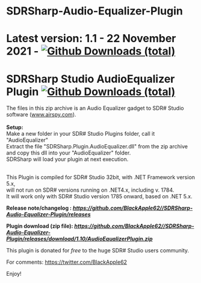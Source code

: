 # SDRSharp-Audio-Equalizer-Plugin

# Latest version: 1.1 - 22 November 2021 - [![Github Downloads (total)](https://img.shields.io/github/downloads/BlackApple62//SDRSharp-Audio-Equalizer-Plugin/1.10/total.svg)]()
  
# SDRSharp Studio AudioEqualizer Plugin [![Github Downloads (total)](https://img.shields.io/github/downloads/BlackApple62//SDRSharp-Audio-Equalizer-Plugin/total.svg)]()

The files in this zip archive is an Audio Equalizer gadget to SDR# Studio software (www.airspy.com).<br><br>
**Setup:**<br>Make a new folder in your SDR# Studio Plugins folder, call it "AudioEqualizer"<br>Extract the file "SDRSharp.Plugin.AudioEqualizer.dll" from the zip archive and copy this dll into your "AudioEqualizer" folder.<br>
SDRSharp will load your plugin at next execution.<br><br>

This Plugin is compiled for SDR# Studio 32bit, with .NET Framework version 5.x,<br>will not run on SDR# versions running on .NET4.x, including v. 1784.<br>
It will work only with SDR# Studio version 1785 onward, based on .NET 5.x.

**Release note/changelog : _https://github.com/BlackApple62//SDRSharp-Audio-Equalizer-Plugin/releases_**

**Plugin download (zip file): _https://github.com/BlackApple62//SDRSharp-Audio-Equalizer-Plugin/releases/download/1.10/AudioEqualizerPlugin.zip_**

This plugin is donated for *free* to the huge SDR# Studio users community.<br>

For comments: https://twitter.com/BlackApple62

Enjoy!
